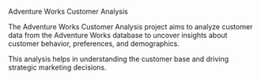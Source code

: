 Adventure Works Customer Analysis


The Adventure Works Customer Analysis project aims to analyze customer data from the Adventure Works database to uncover insights about customer behavior, preferences, and demographics.

 This analysis helps in understanding the customer base and driving strategic marketing decisions.

